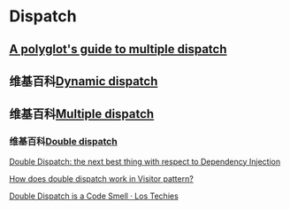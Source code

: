 # Dispatch

## [A polyglot's guide to multiple dispatch](https://eli.thegreenplace.net/2016/a-polyglots-guide-to-multiple-dispatch/)



## 维基百科[Dynamic dispatch](https://en.wikipedia.org/wiki/Dynamic_dispatch)



## 维基百科[Multiple dispatch](https://en.wikipedia.org/wiki/Multiple_dispatch)

### 维基百科[Double dispatch](https://en.wikipedia.org/wiki/Double_dispatch)

[Double Dispatch: the next best thing with respect to Dependency Injection](https://dzone.com/articles/double-dispatch-next-best)



[How does double dispatch work in Visitor pattern?](https://stackoverflow.com/questions/6762256/how-does-double-dispatch-work-in-visitor-pattern)



[Double Dispatch is a Code Smell · Los Techies](https://lostechies.com/derekgreer/2010/04/19/double-dispatch-is-a-code-smell/)